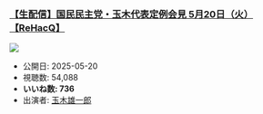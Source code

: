 ### [【生配信】国民民主党・玉木代表定例会見 5月20日（火）【ReHacQ】](https://www.youtube.com/watch?v=ALbaHprLnos)
[![](https://img.youtube.com/vi/ALbaHprLnos/hqdefault.jpg)](https://www.youtube.com/watch?v=ALbaHprLnos)
-   公開日: 2025-05-20
-   視聴数: 54,088
-   **いいね数: 736**
-   出演者: [玉木雄一郎](/rehacq_fan/people/玉木雄一郎 "wikilink")
